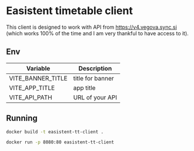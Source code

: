 # Easistent timetable client

This client is designed to work with API from <https://v4.vegova.sync.si> (which works 100% of the time and I am very thankful to have access to it).

## Env

| Variable          | Description      |
| ----------------- | ---------------- |
| VITE_BANNER_TITLE | title for banner |
| VITE_APP_TITLE    | app title        |
| VITE_API_PATH     | URL of your API  |

## Running

```bash
docker build -t easistent-tt-client .
```

```bash
docker run -p 8080:80 easistent-tt-client
```
